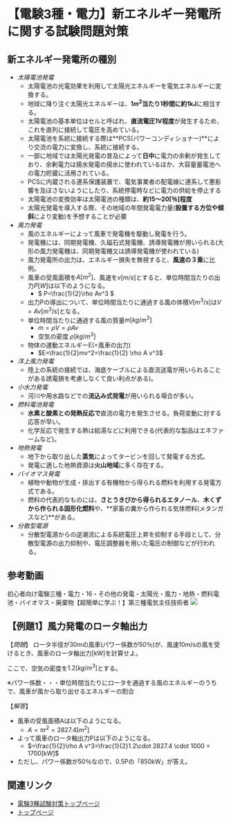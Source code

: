 # 【電験3種・電力】新エネルギー発電所に関する試験問題対策

## 新エネルギー発電所の種別

- *太陽電池発電*
    - 太陽電池の光電効果を利用して太陽光エネルギーを電気エネルギーに変換する。
    - 地球に降り注ぐ太陽光エネルギーは、**$1m^2$当たり1秒間に約1kJ**に相当する。
    - 太陽電池の基本単位はセルと呼ばれ、**直流電圧1V程度**が発生するため、これを直列に接続して電圧を高めている。
    - 太陽電池を系統に接続する際は**PCS(パワーコンディショナー)**により交流の電力に変換し、系統に接続する。
    - 一部に地域では太陽光発電の普及によって**日中**に電力の余剰が発生しており、余剰電力は揚水発電の揚水に使われているほか、大容量蓄電池への電力貯蔵に活用されている。
    - PCSに内蔵される連系保護装置で、電気事業者の配電線に連系して悪影響を及ぼさないようにしたり、系統停電時などに電力の供給を停止する
    - 太陽電池の変換効率は太陽電池の種類は、**約15〜20[％]程度**
    - 太陽光発電を導入する際、その地域の年間発電電力量(**設置する方位や傾斜**により変動)を予想することが必要
- *風力発電*
    - 風のエネルギーによって風車で発電機を駆動し発電を行う。
    - 発電機には、同期発電機、久磁石式発電機、誘導発電機が用いられる(大形の風力発電機は、同期発電機又は誘導発電機が使われている)
    - 風力発電所の出力は、エネルギー損失を無視すると、**風速の３乗**に比例。
    - 風車の受風面積を$A[m^2]$、風速を$v[m/s]$とすると、単位時間当たりの出力$P[W]$は以下のようになる。
        - $ P=\frac{1}{2}\rho Av^3 $ 
    - 出力Pの導出について、単位時間当たりに通過する風の体積$V[m^3/s]$は$V=Av[m^3/s]$となる。
    - 単位時間当たりに通過する風の質量$m[kg/m^3]$
        - $m = \rho V = \rho Av$
        - 空気の密度 $\rho[kg/m^3]$ 
    - 物体の運動エネルギーE(=風車の出力)
        - $E=\frac{1}{2}mv^2=\frac{1}{2} \rho A v^3$
- *洋上風力発電*
    - 陸上の系統の接続では、海底ケーブルによる直流送電が用いられることがある誘電損を考慮しなくて良い利点がある)。
- *小水力発電*
    - 河川や用水路などでの**流込み式発電**が用いられる場合が多い。
- *燃料電池発電*
    - **水素と酸素との発熱反応で**直流の電力を発生させる。負荷変動に対する応答が早い。
    - 化学反応で発生する熱は給湯などに利用できる(代表的な製品はエネファームなど)。
- *地熱発電*
    - 地下から取り出した**蒸気**によってタービンを回して発電する方式。
    - 発電に適した地熱資源は**火山地域**に多く存在する。
- *バイオマス発電*
    - 植物や動物が生成・排出する有機物から得られる燃料を利用する発電方式である。
    - 燃料の代表的なものには、**さとうきびから得られるエタノール**、**木くずから作られる固形化燃料**や、**家畜の糞から作られる気体燃料(メタンガスなど)**がある。
- *分散型電源*
    - 分散型電源からの逆潮流による系統電圧上昇を抑制する手段として、分散型電源の出力抑制や、電圧調整器を用いた電圧の制御などが行われる。

## 参考動画

初心者向け電験三種・電力・16・その他の発電・太陽光・風力・地熱・燃料電池・バイオマス・廃棄物【超簡単に学ぶ！】第三種電気主任技術者
 [![](https://img.youtube.com/vi/_5Px6t7VJJQ/0.jpg)](https://www.youtube.com/watch?v=_5Px6t7VJJQ)


## 【例題1】風力発電のロータ軸出力

【*問題*】
ロータ半径が30mの風車(パワー係数が50％)が、風速10m/sの風を受けるとき、風車のロータ軸出力[kW]を計算せよ。

ここで、空気の密度を$1.2[kg/m^3]$とする。

※パワー係数・・・単位時間当たりにロータを通過する風のエネルギーのうちで、風車が風から取り出せるエネルギーの割合

【*解答*】

- 風車の受風面積Aは以下のようになる。
    - $A=\pi r^2=2827.4 [m^2]$
- よって風車のロータ軸出力Pは以下のようになる。
    - $=\frac{1}{2}\rho A v^3=\frac{1}{2}1.2\cdot 2827.4 \cdot 1000 = 1700[kW]$
- ただし、パワー係数が50％なので、0.5Pの「850kW」が答え。



## 関連リンク

- [電験3種試験対策トップページ](../index.md)
- [トップページ](../../../index.md)